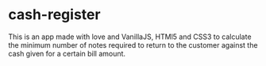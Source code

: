 # cash-register

This is an app made with love and VanillaJS, HTMl5 and CSS3 to calculate the minimum number of notes required to return to the customer against the cash given for a certain bill amount. 
